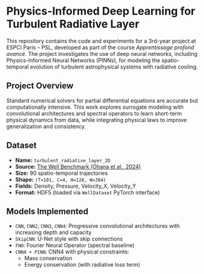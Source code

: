 # Physics-Informed Deep Learning for Turbulent Radiative Layer

This repository contains the code and experiments for a 3rd-year project at ESPCI Paris – PSL, developed as part of the course *Apprentissage profond avancé*. The project investigates the use of deep neural networks, including Physics-Informed Neural Networks (PINNs), for modeling the spatio-temporal evolution of turbulent astrophysical systems with radiative cooling.

## Project Overview

Standard numerical solvers for partial differential equations are accurate but computationally intensive. This work explores surrogate modeling with convolutional architectures and spectral operators to learn short-term physical dynamics from data, while integrating physical laws to improve generalization and consistency.

## Dataset

- **Name:** `turbulent_radiative_layer_2D`
- **Source:** [The Well Benchmark (Ohana et al., 2024)](https://arxiv.org/abs/2412.00568)
- **Size:** 90 spatio-temporal trajectories
- **Shape:** `(T=101, C=4, H=128, W=384)`
- **Fields:** Density, Pressure, Velocity_X, Velocity_Y
- **Format:** HDF5 (loaded via `WellDataset` PyTorch interface)

## Models Implemented

- `CNN`, `CNN2`, `CNN3`, `CNN4`: Progressive convolutional architectures with increasing depth and capacity
- `SkipCNN`: U-Net style with skip connections
- `FNO`: Fourier Neural Operator (spectral baseline)
- `CNN4 + PINN`: CNN4 with physical constraints:
  - Mass conservation
  - Energy conservation (with radiative loss term)
